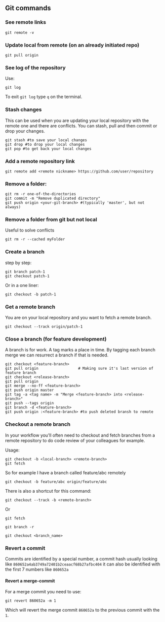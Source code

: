 ## Git commands

### See remote links

	git remote -v

### Update local from remote (on an already initiated repo)

	git pull origin
    
### See log of the repository

Use:

    git log

To exit `git log` type `q` on the terminal.

### Stash changes

This can be used when you are updating your local repository with the remote one and there are conflicts. You can stash, pull and then commit or drop your changes.

	git stash #to save your local changes
	git drop #to drop your local changes
    git pop #to get back your local changes

### Add a remote repository link
	
    git remote add <remote nickname> https://github.com/user/repository

### Remove a folder:

    git rm -r one-of-the-directories
    git commit -m "Remove duplicated directory"
    git push origin <your-git-branch> #(typically 'master', but not always)

### Remove a folder from git but not local
Useful to solve conflicts

	git rm -r --cached myFolder

### Create a branch

step by step:

	git branch patch-1
	git checkout patch-1

Or in a one liner:

	git checkout -b patch-1

### Get a remote branch

You are on your local repository and you want to fetch a remote branch.

	git checkout --track origin/patch-1

### Close a branch (for feature development)

A branch is for work. A tag marks a place in time. By tagging each branch merge we can resurrect a branch if that is needed.

	git checkout <feature-branch>
	git pull origin 				 # Making sure it's last version of feature branch
	git checkout <release-branch>
	git pull origin
	git merge --no-ff <feature-branch>
	git push origin master
	git tag -a <tag name> -m "Merge <feature-branch> into <release-branch>"
	git push --tags origin
	git branch -d <feature-branch>
	git push origin :<feature-branch> #to push deleted bransh to remote


### Checkout a remote branch

In your workflow you'll often need to checkout and fetch branches from a remote repository to do code review of your colleagues for example.

Usage:

    git checkout -b <local-branch> <remote-branch>
    git fetch

So for example I have a branch called feature/abc remotely

    git checkout -b feature/abc origin/feature/abc

There is also a shortcut for this command:

    git checkout --track -b <remote-branch>
    
Or

    git fetch

    git branch -r

    git checkout <branch_name>


### Revert a commit
Commits are identified by a special number, a commit hash usually looking like `860652a4ab3749a72401b2ceaacf68b27afbc404` it can also be identified with the first 7 numbers like `860652a`


#### Revert a merge-commit
For a merge commit you need to use:

    git revert 860652a -m 1
    
Which will revert the merge commit `860652a` to the previous commit with the `1`.